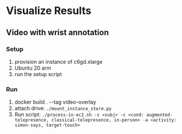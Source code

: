 # Visualize Results

## Video with wrist annotation

### Setup

1.  provision an instance of c6gd.xlarge
2.  Ubuntu 20 arm
3.  run the setup script

### Run

1.  docker build . --tag video-overlay
2.  attach drive: `./mount_instance_store.py`
3.  Run script: `./process-in-ec2.sh -s <subj> -c <cond: augmented-telepresence, classical-telepresence, in-person> -a <activity: simon-says, target-touch>`
